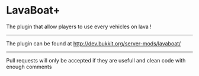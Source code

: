 LavaBoat+
===========
The plugin that allow players to use every vehicles on lava !
***

The plugin can be found at http://dev.bukkit.org/server-mods/lavaboat/


***
Pull requests will only be accepted if they are usefull and clean code with enough comments